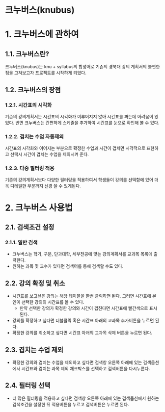 # 크누버스(knubus)
# 1. 크누버스에 관하여
## 1.1. 크누버스란?
크누버스(knubus)는 knu + syllabus의 합성어로 기존의 경북대 강의 계획서의 불편한 점을 고쳐보고자 프로젝트를 시작하게 되었다.

## 1.2. 크누버스의 장점
### 1.2.1. 시간표의 시각화
기존의 강의계획서는 시간표의 시각화가 이루어지지 않아 시간표를 짜는데 어려움이 있었다. 반면 크누버스는 간편하게 스케줄을 추가하여
시간표를 눈으로 확인해 볼 수 있다.
### 1.2.2. 겹치는 수업 자동제외
시간표의 시각화와 이어지는 부분으로 확정한 수업과 시간이 겹치면 시각적으로 표현하고 선택시 시간이 겹치는 수업을 제외시켜 준다.
### 1.2.3. 다중 필터링 적용
기존의 강의계획서보다 다양한 필터링을 적용하여서 학생들이 강의를 선택함에 있어 더욱 디테일한 부분까지 신경 쓸 수 있게된다.

# 2. 크누버스 사용법
## 2.1. 검색조건 설정
### 2.1.1. 일반 검색

- 크누버스는 학기, 구분, 단과대학, 세부전공에 맞는 강의계획서를 교과목 목록에 출력한다.
- 원하는 과목 및 교수가 있다면 검색어를 통해 검색할 수도 있다.
## 2.2. 강의 확정 및 취소
- 시간표를 보고싶은 강의는 해당 테이블을 한번 클릭하면 된다. 그러면 시간표에 본인이 선택한 강의의 시간표를 볼 수 있다.
  - 만약 선택한 강의가 확정한 강의와 시간이 겹친다면 시간표에 빨간색으로 표시된다. 
- 강의를 확정하고 싶다면 더블클릭 혹은 시간표 아래의 교과목 추가버튼을 누르면 된다.
- 확정한 강의를 취소하고 싶다면 시간표 아래의 교과목 삭제 버튼을 누르면 된다.
## 2.3. 겹치는 수업 제외
- 확정한 강의와 겹치는 수업을 제외하고 싶다면 검색창 오른쪽 아래에 있는 검색옵션에서 시간표와 겹치는 과목 제외 체크박스를 선택하고 검색버튼을 다시누른다.
## 2.4. 필터링 선택
- 더 많은 필터링을 적용하고 싶다면 검색창 오른쪽 아래에 있는 겁색옵션에서 원하는 검색조건을 설정한 뒤 적용버튼을 누르고 검색버튼은 누르면 된다.
